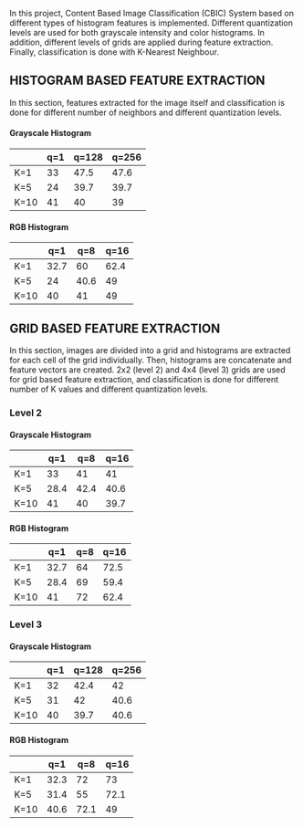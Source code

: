 In this project, Content Based Image Classification (CBIC) System based on different types of histogram features is implemented. Different quantization levels are used for both grayscale intensity and color histograms. In addition, different levels of grids are applied during feature extraction. Finally, classification is done with K-Nearest Neighbour.



## HISTOGRAM BASED FEATURE EXTRACTION

In this section, features extracted for the image itself and classification is done for different number of neighbors and different quantization levels.

#### Grayscale Histogram

|      | q=1  | q=128 | q=256 |
| ---- | ---- | ----- | ----- |
| K=1  | 33   | 47.5  | 47.6  |
| K=5  | 24   | 39.7  | 39.7  |
| K=10 | 41   | 40    | 39    |

#### RGB Histogram

|      | q=1  | q=8  | q=16 |
| ---- | ---- | ---- | ---- |
| K=1  | 32.7 | 60   | 62.4 |
| K=5  | 24   | 40.6 | 49   |
| K=10 | 40   | 41   | 49   |

## GRID BASED FEATURE EXTRACTION

In this section, images are divided into a grid and histograms are extracted for each cell of the grid individually. Then, histograms are concatenate and feature vectors are created. 2x2 (level 2) and 4x4 (level 3) grids are used for grid based feature extraction, and classification is done for different number of K values and different quantization levels.

### Level 2

#### Grayscale Histogram

|      | q=1  | q=8  | q=16 |
| ---- | ---- | ---- | ---- |
| K=1  | 33   | 41   | 41   |
| K=5  | 28.4 | 42.4 | 40.6 |
| K=10 | 41   | 40   | 39.7 |

#### RGB Histogram

|      | q=1  | q=8  | q=16 |
| ---- | ---- | ---- | ---- |
| K=1  | 32.7 | 64   | 72.5 |
| K=5  | 28.4 | 69   | 59.4 |
| K=10 | 41   | 72   | 62.4 |



### Level 3

#### Grayscale Histogram

|      | q=1  | q=128 | q=256 |
| ---- | ---- | ----- | ----- |
| K=1  | 32   | 42.4  | 42    |
| K=5  | 31   | 42    | 40.6  |
| K=10 | 40   | 39.7  | 40.6  |

#### RGB Histogram

|      | q=1  | q=8  | q=16 |
| ---- | ---- | ---- | ---- |
| K=1  | 32.3 | 72   | 73   |
| K=5  | 31.4 | 55   | 72.1 |
| K=10 | 40.6 | 72.1 | 49   |



### 
